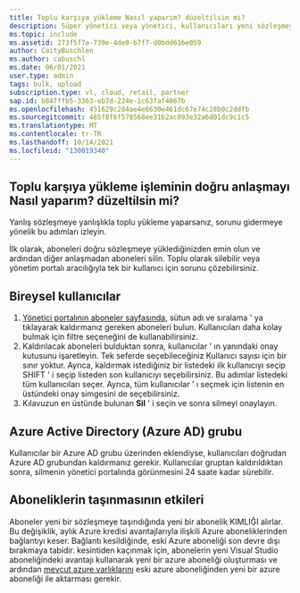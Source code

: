 ```yaml
---
title: Toplu karşıya yükleme Nasıl yaparım? düzeltilsin mi?
description: Süper yönetici veya yönetici, kullanıcıları yeni sözleşmeye atamış olduğunu düşündüler, ancak kullanıcıları yanlış sözleşmeye ekledi.
ms.topic: include
ms.assetid: 273f5f7a-739e-4de0-b7f7-d0bdd616e059
author: CaityBuschlen
ms.author: cabuschl
ms.date: 06/01/2021
user.type: admin
tags: bulk, upload
subscription.type: vl, cloud, retail, partner
sap.id: b84fffb5-3363-eb7d-224e-1c63faf4067b
ms.openlocfilehash: 451629c284ae4e6630e461dc67e74c28b0c2ddfb
ms.sourcegitcommit: 485f0f6f578568ee31b2ac093e32a6d01dc9c1c5
ms.translationtype: MT
ms.contentlocale: tr-TR
ms.lasthandoff: 10/14/2021
ms.locfileid: "130019340"
---
```

## <a name="how-do-i-fix-a-bulk-upload-to-use-the-correct-agreement"></a>Toplu karşıya yükleme işleminin doğru anlaşmayı Nasıl yaparım? düzeltilsin mi?

Yanlış sözleşmeye yanlışlıkla toplu yükleme yaparsanız, sorunu gidermeye yönelik bu adımları izleyin.

İlk olarak, aboneleri doğru sözleşmeye yüklediğinizden emin olun ve ardından diğer anlaşmadan aboneleri silin. Toplu olarak silebilir veya yönetim portalı aracılığıyla tek bir kullanıcı için sorunu çözebilirsiniz.

## <a name="individual-users"></a>Bireysel kullanıcılar

1. [Yönetici portalının aboneler sayfasında](https://manage.visualstudio.com/subscribers), sütun adı ve sıralama ' ya tıklayarak kaldırmanız gereken aboneleri bulun. Kullanıcıları daha kolay bulmak için filtre seçeneğini de kullanabilirsiniz.
2. Kaldırılacak aboneleri bulduktan sonra, kullanıcılar ' ın yanındaki onay kutusunu işaretleyin. Tek seferde seçebileceğiniz Kullanıcı sayısı için bir sınır yoktur. Ayrıca, kaldırmak istediğiniz bir listedeki ilk kullanıcıyı seçip SHIFT ' i seçip listeden son kullanıcıyı seçebilirsiniz. Bu adımlar listedeki tüm kullanıcıları seçer. Ayrıca, tüm kullanıcılar ' ı seçmek için listenin en üstündeki onay simgesini de seçebilirsiniz. 
3. Kılavuzun en üstünde bulunan **Sil** ' i seçin ve sonra silmeyi onaylayın.

## <a name="azure-active-directory-azure-ad-group"></a>Azure Active Directory (Azure AD) grubu

Kullanıcılar bir Azure AD grubu üzerinden eklendiyse, kullanıcıları doğrudan Azure AD grubundan kaldırmanız gerekir. Kullanıcılar gruptan kaldırıldıktan sonra, silmenin yönetici portalında görünmesini 24 saate kadar sürebilir. 

## <a name="impact-of-moving-subscriptions"></a>Aboneliklerin taşınmasının etkileri

Aboneler yeni bir sözleşmeye taşındığında yeni bir abonelik KIMLIĞI alırlar. Bu değişiklik, aylık Azure kredisi avantajlarıyla ilişkili Azure aboneliklerinden bağlantıyı keser. Bağlantı kesildiğinde, eski Azure aboneliği son devre dışı bırakmaya tabidir. kesintiden kaçınmak için, abonelerin yeni Visual Studio aboneliğindeki avantajı kullanarak yeni bir azure aboneliği oluşturması ve ardından [mevcut azure varlıklarını](https://docs.microsoft.com/azure/azure-resource-manager/management/move-resource-group-and-subscription) eski azure aboneliğinden yeni bir azure aboneliği ile aktarması gerekir.